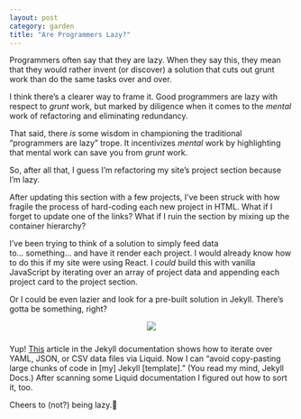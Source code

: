 ```yaml
---
layout: post
category: garden
title: "Are Programmers Lazy?"
---
```

Programmers often say that they are lazy. When they say this, they mean that they would rather invent (or discover) a solution that cuts out grunt work than do the same tasks over and over.

I think there’s a clearer way to frame it. Good programmers are lazy with respect to *grunt* work, but marked by diligence when it comes to the *mental* work of refactoring and eliminating redundancy.

That said, there *is* some wisdom in championing the traditional “programmers are lazy” trope. It incentivizes *mental* work by highlighting that mental work can save you from *grunt* work.

So, after all that, I guess I’m refactoring my site’s project section because I’m lazy.

After updating this section with a few projects, I’ve been struck with how fragile the process of hard-coding each new project in HTML. What if I forget to update one of the links? What if I ruin the section by mixing up the container hierarchy?

I’ve been trying to think of a solution to simply feed data to… something… and have it render each project. I would already know how to do this if my site were using React. I *could* build this with vanilla JavaScript by iterating over an array of project data and appending each project card to the project section.

Or I could be even lazier and look for a pre-built solution in Jekyll. There’s gotta be something, right?

<div style="text-align: center; margin-bottom: 1.5rem;"><img src="https://media.giphy.com/media/3ohzAaRJ1e5SvhIWWY/giphy.gif"></div>


Yup! [This](https://jekyllrb.com/docs/datafiles/) article in the Jekyll documentation shows how to iterate over YAML, JSON, or CSV data files via Liquid. Now I can “avoid copy-pasting large chunks of code in [my] Jekyll [template].” (You read my mind, Jekyll Docs.) After scanning some Liquid documentation I figured out how to sort it, too.

Cheers to (not?) being lazy.🥂